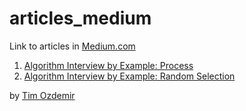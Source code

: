 # articles_medium
Link to articles in [Medium.com](Medium.com)

1. [Algorithm Interview by Example: Process](https://medium.com/@ozdemirtim/algorithm-interview-by-example-process-d12a70202c9f)
2. [Algorithm Interview by Example: Random Selection](https://medium.com/@ozdemirtim/algorithm-interview-by-example-random-selection-42bf4aaad9e2)

by [Tim Ozdemir](https://www.linkedin.com/in/hasantimucinozdemir)
